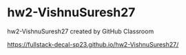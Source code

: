 # hw2-VishnuSuresh27
hw2-VishnuSuresh27 created by GitHub Classroom

https://fullstack-decal-sp23.github.io/hw2-VishnuSuresh27/ 
